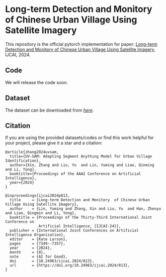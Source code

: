 # Long-term Detection and Monitory of Chinese Urban Village Using Satellite Imagery


This repository is the official pytorch implementation for paper: [Long-term Detection and Monitory of Chinese Urban Village Using Satellite Imagery](https://doi.org/10.24963/ijcai.2024/813), IJCAI, 2024.

## Code

We will release the code soon.

## Dataset

The dataset can be downloaded from *[here](https://drive.google.com/drive/folders/13-PZjHJAJrG4mD0Ybx-ufA_vC83L2zYD?usp=drive_link)*.


## Citation

If you are using the provided datasets/codes or find this work helpful for your project, please give it a star and a citation:

```
@article{zhang2024uvsam,
  title={UV-SAM: Adapting Segment Anything Model for Urban Village Identification},
  author={Xin, Zhang and Liu, Yu  and Lin, Yuming and Liao, Qinming and Li, Yong},
  booktitle={Proceedings of the AAAI Conference on Artificial Intelligence},
  year={2024}
}
```

```
@inproceedings{ijcai2024p813,
  title     = {Long-term Detection and Monitory  of Chinese Urban Village Using Satellite Imagery},
  author    = {Lin, Yuming and Zhang, Xin and Liu, Yu  and Han, Zhenyu and Liao, Qingmin and Li, Yong},
  booktitle = {Proceedings of the Thirty-Third International Joint Conference on
               Artificial Intelligence, {IJCAI-24}},
  publisher = {International Joint Conferences on Artificial Intelligence Organization},
  editor    = {Kate Larson},
  pages     = {7349--7357},
  year      = {2024},
  month     = {8},
  note      = {AI for Good},
  doi       = {10.24963/ijcai.2024/813},
  url       = {https://doi.org/10.24963/ijcai.2024/813},
}
```

